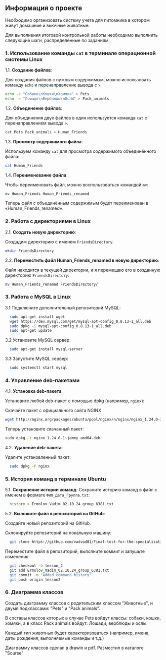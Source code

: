 ## Информация о проекте

Необходимо организовать систему учета для питомника в котором живут
домашние и вьючные животные.

Для выполнения итоговой контрольной работы необходимо выполнить следующие шаги, распределенные по заданиям:

### 1. Использование команды `cat` в  терминале операционной системы Linux

1.1. **Создание файлов**:

   Для создания файлов с нужным содержимым, можно использовать команду `echo` и перенаправление вывода с `>`.

   ```bash
   echo -e "Собаки\nКошки\nХомяки" > Pets
   echo -e "Лошади\nВерблюды\nОслЫ" > Pack_animals
   ```

1.2. **Объединение файлов**:

Для объединения двух файлов в один используется команда `cat` с перенаправлением вывода `>`.

   ```bash
   cat Pets Pack_animals > Human_Friends
   ```

1.3. **Просмотр содержимого файла**:

   Используем команду `cat` для просмотра содержимого объединённого файла:

   ```bash
   cat Human_Friends
   ```
1.4. **Переименование файла**:

   Чтобы переименовать файл, можно воспользоваться командой `mv`:

   ```bash
   mv Human_Friends Human_Friends_renamed
   ```

Теперь файл с объединённым содержимым будет переименован в «Human_Friends_renamed».

### 2. Работа с директориями в Linux

2.1. **Создать новую директорию**:

   Создадим директорию с именем `FriendsDirectory`:

   ```bash
   mkdir FriendsDirectory
   ```


2.2. **Переместить файл Human_Friends_renamed в новую директорию**:

   Файл находится в текущей директории, и я перемещаю его в созданную директорию `FriendsDirectory`:

   ```bash
   mv Human_Friends_renamed FriendsDirectory/
   ```

### 3. Работа с MySQL в Linux

   3.1 Подключите дополнительный репозиторий MySQL:
   ```bash
     sudo apt-get install wget
     wget https://dev.mysql.com/get/mysql-apt-config_0.8.13-1_all.deb
     sudo dpkg -i mysql-apt-config_0.8.13-1_all.deb
     sudo apt-get update
   ```
   3.2 Установите MySQL сервер:
   ```bash
     sudo apt-get install mysql-server
   ```
   3.3 Запустите MySQL сервер:
   ```bash
     sudo systemctl start mysql
   ```

### 4. Управление deb-пакетами

4.1. **Установка deb-пакета**:

Установите любой deb-пакет с помощью dpkg (например, `nginx`):

Скачайте пакет с официального сайта NGINX
```bash
wget http://nginx.org/packages/ubuntu/pool/nginx/n/nginx/nginx_1.24.0-1~jammy_amd64.deb
```
Теперь установите скачанный пакет:
```bash
sudo dpkg -i nginx_1.24.0-1~jammy_amd64.deb
```

4.2. **Удаление deb-пакета**:

Удалите установленный пакет:
   ```bash
     sudo dpkg -P nginx
   ```

### 5. История команд в терминале Ubuntu

5.1. **Сохранение истории команд**:
Сохраните историю команд в файл с именем в формате `ФИО_Дата_Группа.txt`:
   ```bash
     history > Ermolov_Vadim_02.10.24_group_6381.txt
   ```

5.2. **Выложите файл в репозиторий на GitHub**:

Создайте новый репозиторий на GitHub.

Склонируйте репозиторий на локальную машину:
   ```bash
     git clone https://github.com/vadvad81/Final-test-for-the-specialization_programmer-block.git
   ```
Переместите файл в репозиторий, выполните коммит и запушьте изменения:
   ```bash
     git checkout -b lesson_2
     git add Ermolov_Vadim_02.10.24_group_6381.txt
     git commit -m "Added command history"
     git push origin lesson2
   ```

### 6.	Диаграмма классов
Создать диаграмму классов с родительским классом "Животные", и двумя подклассами: "Pets" и "Pack animals".

В составы классов которых в случае Pets войдут классы: собаки, кошки, хомяки, а в класс Pack animals войдут: Лошади, верблюды и ослы.

Каждый тип животных будет характеризоваться (например, имена, даты рождения, выполняемые команды и т.д.)

Диаграмму классов сделал в drawio и pdf. Разместил в каталоге "Sourse"



